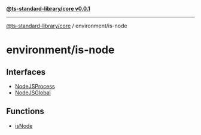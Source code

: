 [**@ts-standard-library/core v0.0.1**](../../README.md)

***

[@ts-standard-library/core](../../modules.md) / environment/is-node

# environment/is-node

## Interfaces

- [NodeJSProcess](interfaces/NodeJSProcess.md)
- [NodeJSGlobal](interfaces/NodeJSGlobal.md)

## Functions

- [isNode](functions/isNode.md)
